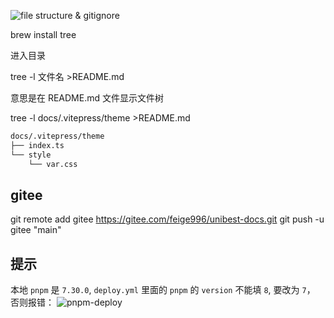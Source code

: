 ![file structure & gitignore](./screenshots/gitignore.png)

brew install tree

进入目录

tree -l 文件名 >README.md

意思是在 README.md 文件显示文件树

tree -l docs/.vitepress/theme >README.md

```txt
docs/.vitepress/theme
├── index.ts
└── style
    └── var.css
```

## gitee

git remote add gitee https://gitee.com/feige996/unibest-docs.git
git push -u gitee "main"

## 提示

本地 `pnpm` 是 `7.30.0`, `deploy.yml` 里面的 `pnpm` 的 `version` 不能填 `8`, 要改为 `7`， 否则报错：
![pnpm-deploy](./screenshots/pnpm-deploy.png)
